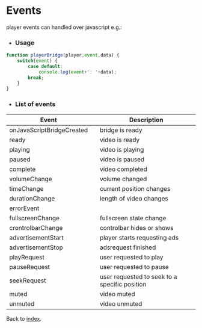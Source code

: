 # Events

player events can handled over javascript e.g.:

* ### Usage

```javascript
function playerBridge(player,event,data) {
    switch(event) {
        case default:
            console.log(event+': '+data);
        break;
    }
}
```

* ### List of events

<table width="100%">
<thead>
<tr>
<th>Event</th>
<th></th>
<th>Description</th>
</tr>
</thead>
<tbody>
<tr>
    <td>onJavaScriptBridgeCreated</td>
    <td></td>
    <td>bridge is ready</td>
</tr>
<tr>
    <td>ready</td>
    <td></td>
    <td>video is ready</td>
</tr>
<tr>
    <td>playing</td>
    <td></td>
    <td>video is playing</td>
</tr>
<tr>
    <td>paused</td>
    <td></td>
    <td>video is paused</td>
</tr>
<tr>
    <td>complete</td>
    <td></td>
    <td>video completed</td>
</tr>
<tr>
    <td>volumeChange</td>
    <td></td>
    <td>volume changed</td>
</tr>
<tr>
    <td>timeChange</td>
    <td></td>
    <td>current position changes</td>
</tr>
<tr>
    <td>durationChange</td>
    <td></td>
    <td>length of video changes</td>
</tr>
<tr>
    <td>errorEvent</td>
    <td></td>
    <td></td>
</tr>
<tr>
    <td>fullscreenChange</td>
    <td></td>
    <td>fullscreen state change</td>
</tr>
<tr>
    <td>crontrolbarChange</td>
    <td></td>
    <td>controlbar hides or shows</td>
</tr>
<tr>
    <td>advertisementStart</td>
    <td></td>
    <td>player starts requesting ads</td>
</tr>
<tr>
    <td>advertisementStop</td>
    <td></td>
    <td>adsrequest finished</td>
</tr>
<tr>
    <td>playRequest</td>
    <td></td>
    <td>user requested to play</td>
</tr>
<tr>
    <td>pauseRequest</td>
    <td></td>
    <td>user requested to pause</td>
</tr>
<tr>
    <td>seekRequest</td>
    <td></td>
    <td>user requested to seek to a specific position</td>
</tr>
<tr>
    <td>muted</td>
    <td></td>
    <td>video muted</td>
</tr>
<tr>
    <td>unmuted</td>
    <td></td>
    <td>video unmuted</td>
</tr>
</tbody>
</table>

Back to [index](../README.md).